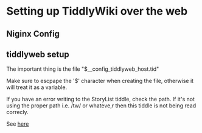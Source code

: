 # Setting up TiddlyWiki over the web

## Niginx Config

## tiddlyweb setup 

The important thing is the file "$__config_tiddlyweb_host.tid" 

Make sure to escpape the '$' character when creating the file, otherwise it will treat it as a variable. 

If you have an error writing to the StoryList tiddle, check the path. If it's not using the proper path i.e. /tw/ or whateve,r then this tiddle is not being read correcly. 

See [here](https://talk.tiddlywiki.org/t/multiple-instances-each-under-https/2777) 


